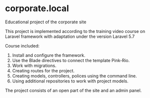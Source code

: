 # corporate.local
Educational project of the corporate site

This project is implemented according to the training video course on Laravel framework with adaptation under the version Laravel 5.7

Course included:

1. Install and configure the framework.
2. Use the Blade directives to connect the template Pink-Rio.
3. Work with migrations.
4. Creating routes for the project.
5. Creating models, controllers, polices using the command line.
6. Using additional repositories to work with project models.

The project consists of an open part of the site and an admin panel.
